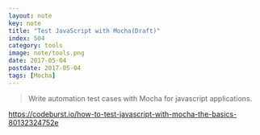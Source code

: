 ```yaml
---
layout: note
key: note
title: "Test JavaScript with Mocha(Draft)"
index: 504
category: tools
image: note/tools.png
date: 2017-05-04
postdate: 2017-05-04
tags: [Mocha]
---
```


> Write automation test cases with Mocha for javascript applications.

https://codeburst.io/how-to-test-javascript-with-mocha-the-basics-80132324752e
